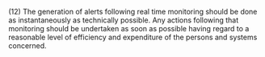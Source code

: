 (12) The generation of alerts following real time monitoring should be done as instantaneously as technically possible. Any actions following that monitoring should be undertaken as soon as possible having regard to a reasonable level of efficiency and expenditure of the persons and systems concerned.